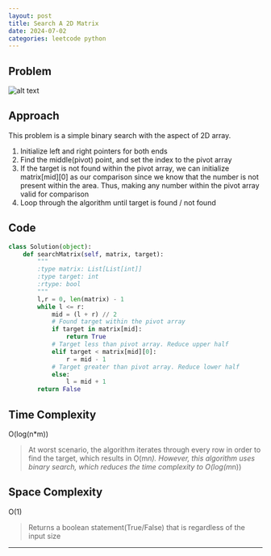 ```yaml
---
layout: post
title: Search A 2D Matrix
date: 2024-07-02
categories: leetcode python
---
```


## Problem
![alt text](/blog/public/img/SearchA2DMatrix.png)

## Approach
This problem is a simple binary search with the aspect of 2D array.

1. Initialize left and right pointers for both ends
2. Find the middle(pivot) point, and set the index to the pivot array
3. If the target is not found within the pivot array, we can initialize matrix[mid][0] as our comparison since we know that the number is not present within the area. Thus, making any number within the pivot array valid for comparison
4. Loop through the algorithm until target is found / not found

## Code
```python
class Solution(object):
    def searchMatrix(self, matrix, target):
        """
        :type matrix: List[List[int]]
        :type target: int
        :rtype: bool
        """
        l,r = 0, len(matrix) - 1
        while l <= r:
            mid = (l + r) // 2
            # Found target within the pivot array
            if target in matrix[mid]:
                return True
            # Target less than pivot array. Reduce upper half
            elif target < matrix[mid][0]:
                r = mid - 1
            # Target greater than pivot array. Reduce lower half
            else:
                l = mid + 1
        return False
```

## Time Complexity
O(log(n*m))
> At worst scenario, the algorithm iterates through every row in order to find the target, which results in O(m*n). However, this algorithm uses binary search, which reduces the time complexity to O(log(m*n))

## Space Complexity
O(1)
> Returns a boolean statement(True/False) that is regardless of the input size

---